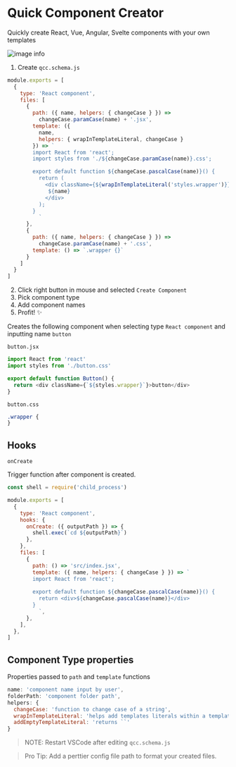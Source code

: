 # Quick Component Creator

Quickly create React, Vue, Angular, Svelte components with your own templates

![image info](https://github.com/jeremytenjo/quick-component-creator/blob/master/assets/videos/demo.gif?raw=true)

1. Create `qcc.schema.js`

```js
module.exports = [
  {
    type: 'React component',
    files: [
      {
        path: ({ name, helpers: { changeCase } }) =>
          changeCase.paramCase(name) + '.jsx',
        template: ({
          name,
          helpers: { wrapInTemplateLiteral, changeCase }
        }) => `
        import React from 'react';
        import styles from './${changeCase.paramCase(name)}.css';

        export default function ${changeCase.pascalCase(name)}() {
          return (
            <div className={${wrapInTemplateLiteral('styles.wrapper')}}>
             ${name}
            </div>
          );
        }
          `
      },
      {
        path: ({ name, helpers: { changeCase } }) =>
          changeCase.paramCase(name) + '.css',
        template: () => `.wrapper {}`
      }
    ]
  }
]
```

2. Click right button in mouse and selected `Create Component`
3. Pick component type
4. Add component names
5. Profit! ✨

Creates the following component when selecting type `React component` and inputting name `button`

`button.jsx`

```js
import React from 'react'
import styles from './button.css'

export default function Button() {
  return <div className={`${styles.wrapper}`}>button</div>
}
```

`button.css`

```css
.wrapper {
}
```

## Hooks

`onCreate`

Trigger function after component is created.

```js
const shell = require('child_process')

module.exports = [
  {
    type: 'React component',
    hooks: {
      onCreate: ({ outputPath }) => {
        shell.exec(`cd ${outputPath}`)
      },
    },
    files: [
      {
        path: () => 'src/index.jsx',
        template: ({ name, helpers: { changeCase } }) => `
        import React from 'react';
        
        export default function ${changeCase.pascalCase(name)}() {
          return <div>${changeCase.pascalCase(name)}</div>
        }
          `,
      },
    ],
  },
] 
```

## Component Type properties

Properties passed to `path` and `template` functions

```js
name: 'component name input by user',
folderPath: 'component folder path',
helpers: {
  changeCase: 'function to change case of a string',
  wrapInTemplateLiteral: 'helps add templates literals within a template literal'
  addEmptyTemplateLiteral: 'returns ``'
}
```

> NOTE: Restart VSCode after editing `qcc.schema.js`

> Pro Tip: Add a perttier config file path to format your created files.
